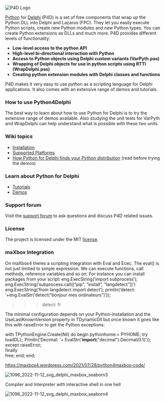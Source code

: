 ![P4D Logo](https://github.com/pyscripter/python4delphi/wiki/Images/Python4Delphi(wide-transparent).png)

[Python](https://www.python.org) for [Delphi](https://www.embarcadero.com/products/delphi) (P4D) is a set of free components that wrap up the Python DLL into Delphi and Lazarus (FPC). They let you easily execute Python scripts, create new Python modules and new Python types. You can create Python extensions as DLLs and much more. P4D provides different levels of functionality:

  * **Low-level access to the python API**
  * **High-level bi-directional interaction with Python**
  * **Access to Python objects using Delphi custom variants (VarPyth.pas)**
  * **Wrapping of Delphi objects for use in python scripts using RTTI (WrapDelphi.pas)**
  * **Creating python extension modules with Delphi classes and functions**

P4D makes it very easy to use python as a scripting language for Delphi applications. It also comes with an extensive range of demos and tutorials.

### How to use Python4Delphi ###

The best way to learn about how to use Python for Delphi is to try the extensive range of demos available.  Also studying the unit tests for VarPyth and WrapDelphi can help understand what is possible with these two units.

### Wiki topics
- [Installation](https://github.com/pyscripter/python4delphi/wiki/Installation)
- [Supported Platforms](https://github.com/pyscripter/python4delphi/wiki/SupportedPlatforms)
- [How Python for Delphi finds your Python distribution](https://github.com/pyscripter/python4delphi/wiki/FindingPython) (read before trying the demos)

### Learn about Python for Delphi
- [Tutorials](https://github.com/pyscripter/python4delphi/tree/master/Tutorials) 
- [Demos](https://github.com/pyscripter/python4delphi/tree/master/Demos)

### Support forum

Visit the [support forum](https://en.delphipraxis.net/forum/39-python4delphi/) to ask questions and discuss P4D related issues.

### License
The project is licensed under the MIT [license](https://github.com/pyscripter/python4delphi/blob/master/LICENSE).

### maXbox Integration
On maXbox4 theres a scripting integration with Eval and Ecec.
The eval() is not just limited to simple expression. We can execute functions, call methods, reference variables and so on.
For instance you can install packages from your script:
eng.ExecString(‘import subprocess’);
eng.ExecString(‘subprocess.call([“pip”, “install”, “langdetect”])’)
eng.ExecString(‘from langdetect import detect’);
println(‘detect: ‘+eng.EvalStr(‘detect(“bonjour mes ordinateurs”)’));
>>> detect: fr

The minimal configuration depends on your Python-installation and the UseLastKnownVersion property 
in TDynamicDll but once known it goes like this with raiseError to get the Python exceptions:
	
with TPythonEngine.Create(Nil) do begin
  pythonhome:= PYHOME;
  try
    loadDLL;
    Println('Decimal: '+ 
          EvalStr('__import__("decimal").Decimal(0.1)')); 
  except
    raiseError;        
  finally       
    free;
  end; 
end;    

https://maxbox4.wordpress.com/2021/07/28/python4maxbox-code/

![1096_2022-11-12_svg_delphi_maxbox_seaborn3](https://user-images.githubusercontent.com/3393121/201485057-67adfb62-24ba-4d91-b2b6-335c93da133c.png)

Compiler and Interpreter with interactive shell in one hell

![1096_2022-11-12_svg_delphi_maxbox_seaborn4](https://user-images.githubusercontent.com/3393121/201486768-11bfa00c-05e7-4a19-a335-cd1b271de8a3.png)





